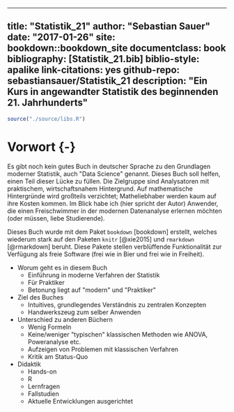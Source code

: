 
--- 
title: "Statistik_21"
author: "Sebastian Sauer"
date: "2017-01-26"
site: bookdown::bookdown_site
documentclass: book
bibliography: [Statistik_21.bib]
biblio-style: apalike
link-citations: yes
github-repo: sebastiansauer/Statistik_21
description: "Ein Kurs in angewandter Statistik des beginnenden 21. Jahrhunderts"
---



```r
source("./source/libs.R")
```


# Vorwort {-}




Es gibt noch kein gutes Buch in deutscher Sprache zu den Grundlagen moderner Statistik, auch "Data Science" genannt. Dieses Buch soll helfen, einen Teil dieser Lücke zu füllen. Die Zielgruppe sind Analysatoren mit praktischem, wirtschaftsnahem Hintergrund. Auf mathematische Hintergründe wird großteils verzichtet; Matheliebhaber werden kaum auf ihre Kosten kommen. Im Blick habe ich (hier spricht der Autor) Anwender, die einen Freischwimmer in der modernen Datenanalyse erlernen möchten (oder müssen, liebe Studierende). 




Dieses Buch wurde mit dem Paket `bookdown` [bookdown] erstellt, welches wiederum stark auf den Paketen `knitr` [@xie2015] und `rmarkdown` [@rmarkdown] beruht. Diese Pakete stellen verblüffende Funktionalität zur Verfügung als freie Software (frei wie in Bier und frei wie in Freiheit).

- Worum geht es in diesem Buch
    - Einführung in moderne Verfahren der Statistik
    - Für Praktiker
    - Betonung liegt auf "modern" und "Praktiker"
- Ziel des Buches
    - Intuitives, grundlegendes Verständnis zu zentralen Konzepten 
    - Handwerkszeug zum selber Anwenden
- Unterschied zu anderen Büchern
    - Wenig Formeln
    - Keine/weniger "typischen" klassischen Methoden wie ANOVA, Poweranalyse etc.
    - Aufzeigen von Problemen mit klassischen Verfahren
    - Kritik am Status-Quo
- Didaktik
    - Hands-on
    - R
    - Lernfragen
    - Fallstudien
    - Aktuelle Entwicklungen ausgerichtet
